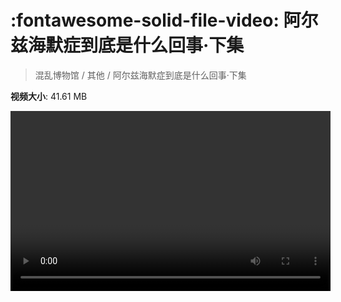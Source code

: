 # :fontawesome-solid-file-video: 阿尔兹海默症到底是什么回事·下集

> 混乱博物馆 / 其他 / 阿尔兹海默症到底是什么回事·下集

**视频大小**: 41.61 MB

<video id="V-663e4460da59cfa198be39b05addd743" width="512" height="288" preload="none" playsinline webkit-playsinline></video>